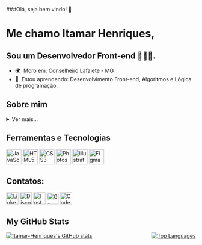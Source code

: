 ###Olá, seja bem vindo! 🫡

Me chamo Itamar Henriques,
==================================

Sou um Desenvolvedor Front-end 🧑🏻‍💻.
------------------------------
* 🌍  Moro em:  Conselheiro Lafaiete - MG
* 🌱  Estou aprendendo: Desenvolvimento Front-end, Algoritmos e Lógica de programação.



## Sobre mim

<details>
  <summary>Ver mais...</summary>

Meu nome é Itamar Henriques, tenho 20 anos e sou natural de Santana dos Montes. 

Considero-me uma pessoa tranquila, competente, metódica e proativa.

Tenho paixão por animes, leituras, cultura geek e, acima de tudo, pela programação. Desde minha infância, sempre tive o hábito de desmontar e remontar meus brinquedos e aparelhos eletrônicos, pois desejava compreender profundamente como funcionavam. Mesmo que muitas vezes eles não voltassem a funcionar, essa busca incessante por conhecimento sempre me instigou a entender os mecanismos por trás das coisas.

Esse espírito curioso não mudou na vida adulta, pois estou sempre buscando aprimorar minhas habilidades e técnicas. Utilizo o Google como meu professor e o editor de código como meu caderno de anotações.

No momento, estou focado em adquirir conhecimentos fundamentais para o desenvolvimento Front-end, com especial atenção para o aperfeiçoamento das habilidades em algoritmos e lógica de programação. Além disso, tenho planos de iniciar em breve uma graduação em Análise e Desenvolvimento de Sistemas (ADS).

Estou confiante e determinado a seguir um caminho promissor na área de tecnologia. Acredito que posso criar experiências de alta qualidade e soluções criativas para enfrentar desafios complexos, sempre abordando os problemas com cuidado e buscando as melhores soluções possíveis.

Compartilho da crença de que trocar ideias e soluções é essencial para nossa evolução. Estou decidido a aprender mais a cada dia em minha jornada como desenvolvedor e, no futuro, desejo ensinar e orientar iniciantes com base no que estou aprendendo atualmente.
</details>


## Ferramentas e Tecnologias
<div style="display: inline-block;" >
<img alt="JavaScript" src="https://cdn.jsdelivr.net/gh/devicons/devicon/icons/javascript/javascript-plain.svg" width="40" height="40"/>
<img alt="HTML5" src="https://cdn.jsdelivr.net/gh/devicons/devicon/icons/html5/html5-original.svg" width= "40" height= "40"/> 
<img alt="CSS3" src="https://cdn.jsdelivr.net/gh/devicons/devicon/icons/css3/css3-original.svg" width= "40" height= "40"/>
<img alt="Photoshop" src="https://raw.githubusercontent.com/danielcranney/readme-generator/main/public/icons/skills/photoshop-colored.svg" width= "40" height= "40"/>
<img alt="Illustrator" src="https://raw.githubusercontent.com/danielcranney/readme-generator/main/public/icons/skills/illustrator-colored.svg" width= "40" height= "40"/>
<img alt="Figma" src="https://raw.githubusercontent.com/danielcranney/readme-generator/main/public/icons/skills/figma-colored.svg" width= "40" height= "40"/>
</div>


## Contatos:

<div style="display: inline-block;" >
<a href="https://www.linkedin.com/in/itamar-henriques/" target="_blank"> <img alt="Linkedin" height="32" width="32" src="https://raw.githubusercontent.com/danielcranney/readme-generator/main/public/icons/socials/linkedin.svg"></a> 
<a target="_blank" rel="noreferrer" href="https://discord.com/users/itamar_henriques#3181"><img alt="Discord" height="32" width="32" src="https://raw.githubusercontent.com/danielcranney/readme-generator/main/public/icons/socials/discord.svg"></a>
<a target="_blank" rel="noreferrer" href="http://www.instagram.com/itamar._.henriques"><img alt="Instagram" height="32" width="32" src="https://raw.githubusercontent.com/danielcranney/readme-generator/main/public/icons/socials/instagram.svg"></a>
<a target="_blank" rel="noreferrer" href="mailto:itamar.henriques.r@gmail.com?subject=Contato pelo Github"><img alt="G-mail" width="31" height="31" src="https://img.icons8.com/color/31/gmail--v1.png" /></a>
<a target="_blank" rel="noreferrer" href="https://www.codepen.io/Itamar-Henriques-the-sans"><img alt="Codepen" height="32" width="32" src="https://raw.githubusercontent.com/danielcranney/readme-generator/main/public/icons/socials/codepen.svg"></a>
</div>


## My GitHub Stats
<div style="display: flex; justify-content: space-between;" >
<a href="http://www.github.com/Itamar-Henriques"><img src="https://github-readme-stats.vercel.app/api?username=Itamar-Henriques&show_icons=true&hide=&count_private=true&title_color=0891b2&text_color=ffffff&icon_color=0891b2&bg_color=1c1917&hide_border=true&show_icons=true" alt="Itamar-Henriques's GitHub stats" /></a>
<a href="https://github.com/Itamar-Henriques"><img src="https://github-readme-stats.vercel.app/api/top-langs/?username=Itamar-Henriques&langs_count=10&title_color=0891b2&text_color=ffffff&icon_color=0891b2&bg_color=1c1917&hide_border=true&locale=en&custom_title=Top%20%Languages" alt="Top Languages" /></a>
</div>
